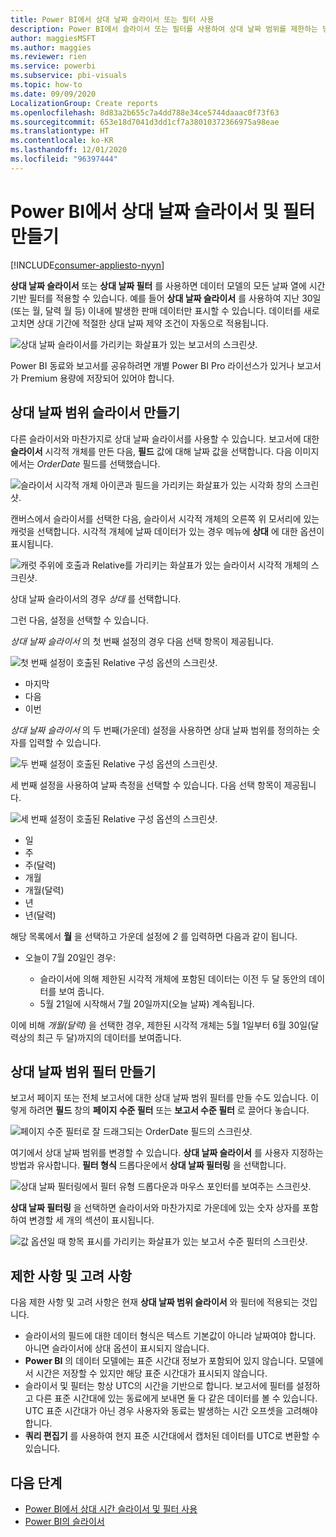 ```yaml
---
title: Power BI에서 상대 날짜 슬라이서 또는 필터 사용
description: Power BI에서 슬라이서 또는 필터를 사용하여 상대 날짜 범위를 제한하는 방법을 알아봅니다.
author: maggiesMSFT
ms.author: maggies
ms.reviewer: rien
ms.service: powerbi
ms.subservice: pbi-visuals
ms.topic: how-to
ms.date: 09/09/2020
LocalizationGroup: Create reports
ms.openlocfilehash: 8d83a2b655c7a4dd788e34ce5744daaac0f73f63
ms.sourcegitcommit: 653e18d7041d3dd1cf7a38010372366975a98eae
ms.translationtype: HT
ms.contentlocale: ko-KR
ms.lasthandoff: 12/01/2020
ms.locfileid: "96397444"
---
```

# <a name="creating-a-relative-date-slicer-and-filter-in-power-bi"></a>Power BI에서 상대 날짜 슬라이서 및 필터 만들기

[!INCLUDE[consumer-appliesto-nyyn](../includes/consumer-appliesto-nyyn.md)]

**상대 날짜 슬라이서** 또는 **상대 날짜 필터** 를 사용하면 데이터 모델의 모든 날짜 열에 시간 기반 필터를 적용할 수 있습니다. 예를 들어 **상대 날짜 슬라이서** 를 사용하여 지난 30일(또는 월, 달력 월 등) 이내에 발생한 판매 데이터만 표시할 수 있습니다. 데이터를 새로 고치면 상대 기간에 적절한 상대 날짜 제약 조건이 자동으로 적용됩니다.

![상대 날짜 슬라이서를 가리키는 화살표가 있는 보고서의 스크린샷.](media/desktop-slicer-filter-date-range/relative-date-range-slicer-filter-01.png)

Power BI 동료와 보고서를 공유하려면 개별 Power BI Pro 라이선스가 있거나 보고서가 Premium 용량에 저장되어 있어야 합니다.

## <a name="create-the-relative-date-range-slicer"></a>상대 날짜 범위 슬라이서 만들기

다른 슬라이서와 마찬가지로 상대 날짜 슬라이서를 사용할 수 있습니다. 보고서에 대한 **슬라이서** 시각적 개체를 만든 다음, **필드** 값에 대해 날짜 값을 선택합니다. 다음 이미지에서는 *OrderDate* 필드를 선택했습니다.

![슬라이서 시각적 개체 아이콘과 필드을 가리키는 화살표가 있는 시각화 창의 스크린샷.](media/desktop-slicer-filter-date-range/relative-date-range-slicer-filter-02.png)

캔버스에서 슬라이서를 선택한 다음, 슬라이서 시각적 개체의 오른쪽 위 모서리에 있는 캐럿을 선택합니다. 시각적 개체에 날짜 데이터가 있는 경우 메뉴에 **상대** 에 대한 옵션이 표시됩니다.

![캐럿 주위에 호출과 Relative를 가리키는 화살표가 있는 슬라이서 시각적 개체의 스크린샷.](media/desktop-slicer-filter-date-range/relative-date-range-slicer-filter-03.png)

상대 날짜 슬라이서의 경우 *상대* 를 선택합니다.

그런 다음, 설정을 선택할 수 있습니다.

*상대 날짜 슬라이서* 의 첫 번째 설정의 경우 다음 선택 항목이 제공됩니다.

![첫 번째 설정이 호출된 Relative 구성 옵션의 스크린샷.](media/desktop-slicer-filter-date-range/relative-date-range-slicer-filter-04.png)

* 마지막
* 다음
* 이번

*상대 날짜 슬라이서* 의 두 번째(가운데) 설정을 사용하면 상대 날짜 범위를 정의하는 숫자를 입력할 수 있습니다.

![두 번째 설정이 호출된 Relative 구성 옵션의 스크린샷.](media/desktop-slicer-filter-date-range/relative-date-range-slicer-filter-04a.png)

세 번째 설정을 사용하여 날짜 측정을 선택할 수 있습니다. 다음 선택 항목이 제공됩니다.

![세 번째 설정이 호출된 Relative 구성 옵션의 스크린샷.](media/desktop-slicer-filter-date-range/relative-date-range-slicer-filter-05.png)

* 일
* 주
* 주(달력)
* 개월
* 개월(달력)
* 년
* 년(달력)

해당 목록에서 **월** 을 선택하고 가운데 설정에 *2* 를 입력하면 다음과 같이 됩니다.

* 오늘이 7월 20일인 경우:

    - 슬라이서에 의해 제한된 시각적 개체에 포함된 데이터는 이전 두 달 동안의 데이터를 보여 줍니다.
    - 5월 21일에 시작해서 7월 20일까지(오늘 날짜) 계속됩니다.

이에 비해 *개월(달력)* 을 선택한 경우, 제한된 시각적 개체는 5월 1일부터 6월 30일(달력상의 최근 두 달)까지의 데이터를 보여줍니다.

## <a name="create-the-relative-date-range-filter"></a>상대 날짜 범위 필터 만들기

보고서 페이지 또는 전체 보고서에 대한 상대 날짜 범위 필터를 만들 수도 있습니다. 이렇게 하려면 **필드** 창의 **페이지 수준 필터** 또는 **보고서 수준 필터** 로 끌어다 놓습니다.

![페이지 수준 필터로 잘 드래그되는 OrderDate 필드의 스크린샷.](media/desktop-slicer-filter-date-range/relative-date-range-slicer-filter-06.png)

여기에서 상대 날짜 범위를 변경할 수 있습니다. **상대 날짜 슬라이서** 를 사용자 지정하는 방법과 유사합니다. **필터 형식** 드롭다운에서 **상대 날짜 필터링** 을 선택합니다.

![상대 날짜 필터링에서 필터 유형 드롭다운과 마우스 포인터를 보여주는 스크린샷.](media/desktop-slicer-filter-date-range/relative-date-range-slicer-filter-07.png)

**상대 날짜 필터링** 을 선택하면 슬라이서와 마찬가지로 가운데에 있는 숫자 상자를 포함하여 변경할 세 개의 섹션이 표시됩니다.

![값 옵션일 때 항목 표시를 가리키는 화살표가 있는 보고서 수준 필터의 스크린샷.](media/desktop-slicer-filter-date-range/relative-date-range-slicer-filter-08.png)

## <a name="limitations-and-considerations"></a>제한 사항 및 고려 사항

다음 제한 사항 및 고려 사항은 현재 **상대 날짜 범위 슬라이서** 와 필터에 적용되는 것입니다.

* 슬라이서의 필드에 대한 데이터 형식은 텍스트 기본값이 아니라 날짜여야 합니다. 아니면 슬라이서에 상대 옵션이 표시되지 않습니다.
* **Power BI** 의 데이터 모델에는 표준 시간대 정보가 포함되어 있지 않습니다. 모델에서 시간은 저장할 수 있지만 해당 표준 시간대가 표시되지 않습니다.
* 슬라이서 및 필터는 항상 UTC의 시간을 기반으로 합니다. 보고서에 필터를 설정하고 다른 표준 시간대에 있는 동료에게 보내면 둘 다 같은 데이터를 볼 수 있습니다. UTC 표준 시간대가 아닌 경우 사용자와 동료는 발생하는 시간 오프셋을 고려해야 합니다.
* **쿼리 편집기** 를 사용하여 현지 표준 시간대에서 캡처된 데이터를 UTC로 변환할 수 있습니다.

## <a name="next-steps"></a>다음 단계

- [Power BI에서 상대 시간 슬라이서 및 필터 사용](../create-reports/slicer-filter-relative-time.md)
- [Power BI의 슬라이서](power-bi-visualization-slicers.md)
